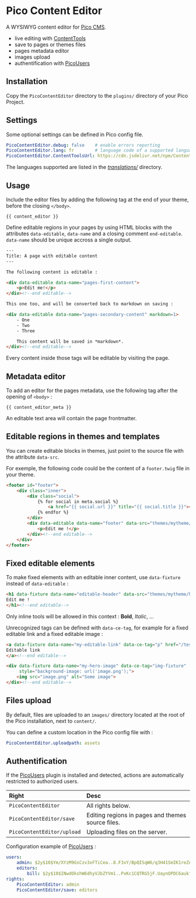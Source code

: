 # Pico Content Editor

A WYSIWYG content editor for [Pico CMS](http://picocms.org).

- live editing with [ContentTools]
- save to pages or themes files
- pages metadata editor
- images upload
- authentification with [PicoUsers]

## Installation

Copy the `PicoContentEditor` directory to the `plugins/` directory of your Pico Project.

## Settings

Some optional settings can be defined in Pico config file.

```yml
PicoContentEditor.debug: false    # enable errors reporting
PicoContentEditor.lang: fr        # language code of a supported language
PicoContentEditor.ContentToolsUrl: https://cdn.jsdelivr.net/npm/ContentTools # custom ContentTools library location. Uses local files by default.
```

The languages supported are listed in the *[translations/](https://github.com/nliautaud/pico-content-editor/tree/master/PicoContentEditor/assets/ContentTools/translations)* directory.

## Usage

Include the editor files by adding the following tag at the end of your theme, before the closing `</body>`.

```twig
{{ content_editor }}
```

Define editable regions in your pages by using HTML blocks with the attributes `data-editable`, `data-name` and a closing comment `end-editable`. `data-name` should be unique accross a single output.

```html
---
Title: A page with editable content
---

The following content is editable :

<div data-editable data-name="pages-first-content">
    <p>Edit me!</p>
</div><!--end editable-->

This one too, and will be converted back to markdown on saving :

<div data-editable data-name="pages-secondary-content" markdown=1>
    - One
    - Two
    - Three

    This content will be saved in *markdown*.
</div><!--end editable-->
```

Every content inside those tags will be editable by visiting the page.

## Metadata editor

To add an editor for the pages metadata, use the following tag after the opening of `<body>` :

```twig
{{ content_editor_meta }}
```

An editable text area will contain the page frontmatter.

## Editable regions in themes and templates

You can create editable blocks in themes, just point to the source file with the attribute `data-src`.

For exemple, the following code could be the content of a `footer.twig` file in your theme.

```html
<footer id="footer">
    <div class="inner">
        <div class="social">
            {% for social in meta.social %}
                <a href="{{ social.url }}" title="{{ social.title }}"><span class="icon-{{ social.icon }}"></span></a>
            {% endfor %}
        </div>
        <div data-editable data-name="footer" data-src="themes/mytheme/footer.twig">
            <p>Edit me !</p>
        </div><!--end editable-->
    </div>
</footer>
```

## Fixed editable elements

To make fixed elements with an editable inner content, use `data-fixture` instead of `data-editable` :

```html
<h1 data-fixture data-name="editable-header" data-src="themes/mytheme/header.twig">
Edit me !
</h1><!--end editable-->
```

Only inline tools will be allowed in this context : **Bold**, *Italic*, ...

Unrecognized tags can be defined with `data-ce-tag`, for example for a fixed editable link and a fixed editable image :

```html
<a data-fixture data-name="my-editable-link" data-ce-tag="p" href="/test">
Editable link
</a><!--end editable-->

<div data-fixture data-name="my-hero-image" data-ce-tag="img-fixture"
     style="background-image: url('image.png');">
    <img src="image.png" alt="Some image">
</div><!--end editable-->
```

## Files upload

By default, files are uploaded to an `images/` directory located at the root of the Pico installation, next to `content/`.

You can define a custom location in the Pico config file with :

```yml
PicoContentEditor.uploadpath: assets
```

## Authentification

If the [PicoUsers] plugin is installed and detected, actions are automatically restricted to authorized users.

|Right|Desc|
|:-|:-|
|`PicoContentEditor`| All rights below.
|`PicoContentEditor/save`| Editing regions in pages and themes source files.
|`PicoContentEditor/upload`| Uploading files on the server.

Configuration example of [PicoUsers] :

```yml
users:
    admin: $2y$10$Ym/XYzM9GsCzv3xFTiCea..8.F3xY/BpQISqW6/q3H41SmIK1reZe
    editors:
        bill: $2y$10$INwdOkshW6dhyVJbZYVm1..PxKc1CQTRG5jF.UaynOPDC6aukfkaa
rights:
    PicoContentEditor: admin
    PicoContentEditor/save: editors
```

[ContentTools]: http://getcontenttools.com
[PicoUsers]: https://github.com/nliautaud/pico-users
